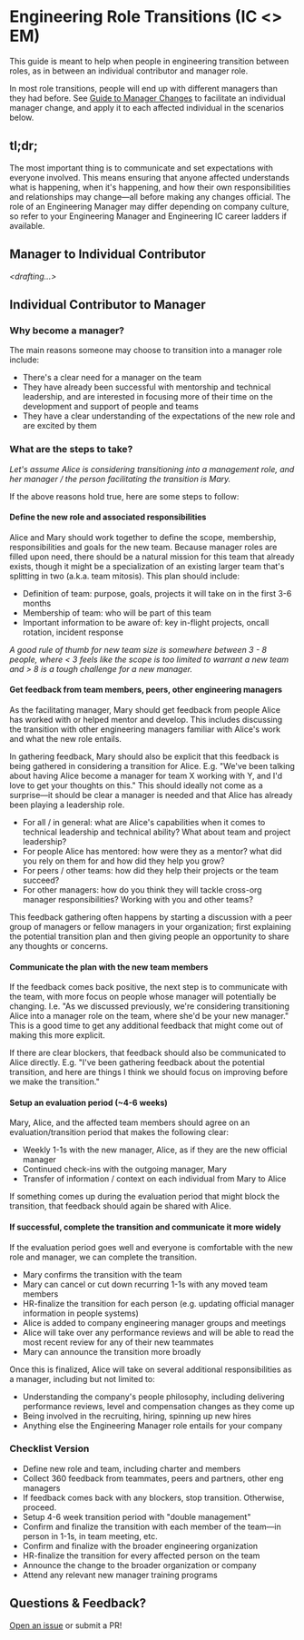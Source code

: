 # Engineering Role Transitions (IC <> EM)

This guide is meant to help when people in engineering transition between roles, as in between an individual contributor and manager role. 

In most role transitions, people will end up with different managers than they had before. See <a href="manager-changes.md">Guide to Manager Changes</a> to facilitate an individual manager change, and apply it to each affected individual in the scenarios below.

## tl;dr;

The most important thing is to communicate and set expectations with everyone involved. This means ensuring that anyone affected understands what is happening, when it's happening, and how their own responsibilities and relationships may change—all before making any changes official. The role of an Engineering Manager may differ depending on company culture, so refer to your Engineering Manager and Engineering IC career ladders if available.

## Manager to Individual Contributor

*<drafting...>*

## Individual Contributor to Manager

### Why become a manager?

The main reasons someone may choose to transition into a manager role include:
* There's a clear need for a manager on the team
* They have already been successful with mentorship and technical leadership, and are interested in focusing more of their time on the development and support of people and teams
* They have a clear understanding of the expectations of the new role and are excited by them

### What are the steps to take?

*Let's assume Alice is considering transitioning into a management role, and her manager / the person facilitating the transition is Mary.*

If the above reasons hold true, here are some steps to follow:

#### Define the new role and associated responsibilities

Alice and Mary should work together to define the scope, membership, responsibilities and goals for the new team. Because manager roles are filled upon need, there should be a natural mission for this team that already exists, though it might be a specialization of an existing larger team that's splitting in two (a.k.a. team mitosis). This plan should include:

* Definition of team: purpose, goals, projects it will take on in the first 3-6 months
* Membership of team: who will be part of this team 
* Important information to be aware of: key in-flight projects, oncall rotation, incident response

*A good rule of thumb for new team size is somewhere between 3 - 8 people, where < 3 feels like the scope is too limited to warrant a new team and > 8 is a tough challenge for a new manager.*

#### Get feedback from team members, peers, other engineering managers

As the facilitating manager, Mary should get feedback from people Alice has worked with or helped mentor and develop. This includes discussing the transition with other engineering managers familiar with Alice's work and what the new role entails.

In gathering feedback, Mary should also be explicit that this feedback is being gathered in considering a transition for Alice. E.g. "We've been talking about having Alice become a manager for team X working with Y, and I'd love to get your thoughts on this." This should ideally not come as a surprise—it should be clear a manager is needed and that Alice has already been playing a leadership role.

* For all / in general: what are Alice's capabilities when it comes to technical leadership and technical ability? What about team and project leadership?
* For people Alice has mentored: how were they as a mentor? what did you rely on them for and how did they help you grow?
* For peers / other teams: how did they help their projects or the team succeed?
* For other managers: how do you think they will tackle cross-org manager responsibilities? Working with you and other teams?

This feedback gathering often happens by starting a discussion with a peer group of managers or fellow managers in your organization; first explaining the potential transition plan and then giving people an opportunity to share any thoughts or concerns.

#### Communicate the plan with the new team members

If the feedback comes back positive, the next step is to communicate with the team, with more focus on people whose manager will potentially be changing.  I.e. "As we discussed previously, we're considering transitioning Alice into a manager role on the team, where she'd be your new manager."  This is a good time to get any additional feedback that might come out of making this more explicit.

If there are clear blockers, that feedback should also be communicated to Alice directly. E.g. "I've been gathering feedback about the potential transition, and here are <XYZ> things I think we should focus on improving before we make the transition."

#### Setup an evaluation period (~4-6 weeks)

Mary, Alice, and the affected team members should agree on an evaluation/transition period that makes the following clear:

* Weekly 1-1s with the new manager, Alice, as if they are the new official manager
* Continued check-ins with the outgoing manager, Mary
* Transfer of information / context on each individual from Mary to Alice

If something comes up during the evaluation period that might block the transition, that feedback should again be shared with Alice.

#### If successful, complete the transition and communicate it more widely

If the evaluation period goes well and everyone is comfortable with the new role and manager, we can complete the transition.

* Mary confirms the transition with the team
* Mary can cancel or cut down recurring 1-1s with any moved team members
* HR-finalize the transition for each person (e.g. updating official manager information in people systems)
* Alice is added to company engineering manager groups and meetings
* Alice will take over any performance reviews and will be able to read the most recent review for any of their new teammates
* Mary can announce the transition more broadly

Once this is finalized, Alice will take on several additional responsibilities as a manager, including but not limited to:

* Understanding the company's people philosophy, including delivering performance reviews, level and compensation changes as they come up
* Being involved in the recruiting, hiring, spinning up new hires
* Anything else the Engineering Manager role entails for your company

### Checklist Version 

* Define new role and team, including charter and members
* Collect 360 feedback from teammates, peers and partners, other eng managers
* If feedback comes back with any blockers, stop transition. Otherwise, proceed.
* Setup 4-6 week transition period with "double management"
* Confirm and finalize the transition with each member of the team—in person in 1-1s, in team meeting, etc.
* Confirm and finalize with the broader engineering organization
* HR-finalize the transition for every affected person on the team
* Announce the change to the broader organization or company
* Attend any relevant new manager training programs

## Questions & Feedback?

[Open an issue](https://github.com/raylene/eng-handbook/issues/new) or submit a PR!
